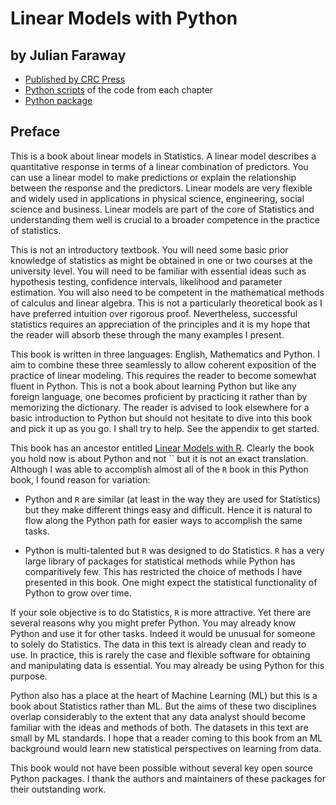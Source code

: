 # Linear Models with Python

## by Julian Faraway


- [Published by CRC Press](https://www.routledge.com/Linear-Models-with-Python/Faraway/p/book/9781138483958)
- [Python scripts](pyscripts/) of the code from each chapter
- [Python package](https://pypi.org/project/faraway/)

## Preface

This is a book about linear models in Statistics. A linear model describes a quantitative
response in terms of a linear combination of predictors. You can use a linear model
to make predictions or explain the relationship between the response and the predictors.
Linear models are very flexible and widely used in applications in physical
science, engineering, social science and business. Linear models are part of the core
of Statistics and understanding them well is crucial to a broader competence in the
practice of statistics.

This is not an introductory textbook. You will need some basic prior knowledge of
statistics as might be obtained in one or two courses at the university level. You
will need to be familiar with essential ideas such as hypothesis testing, confidence
intervals, likelihood and parameter estimation. You will also need to be competent in
the mathematical methods of calculus and linear algebra. This is not a particularly
theoretical book as I have preferred intuition over rigorous proof. Nevertheless,
successful statistics requires an appreciation of the principles and it is my hope
that the reader will absorb these through the many examples I present.

This book is written in three languages: English, Mathematics and
Python. I aim to combine these three seamlessly to allow coherent
exposition of the practice of linear modeling. This requires the
reader to become somewhat fluent in Python. This is not a book about
learning Python but like any foreign language, one becomes proficient
by practicing it rather than by memorizing the dictionary. The reader
is advised to look elsewhere for a basic introduction to Python but
should not hesitate to dive into this book and pick it up as you go. I
shall try to help. See the appendix to get started.

This book has an ancestor entitled [Linear Models with R](https://julianfaraway.github.io/faraway/LMR/). Clearly
the book you hold now is about Python and not `` but it is not an exact translation. Although
I was able to accomplish almost all of the `R` book in this Python book, I found reason for
variation:

- Python and `R` are similar (at least in the way they are used for Statistics) but they
  make different things easy and difficult. Hence it is natural to flow along the Python path
  for easier ways to accomplish the same tasks.

- Python is multi-talented but `R` was designed to do Statistics. `R` has a very large library
  of packages for statistical methods while Python has comparitively few. This has restricted
  the choice of methods I have presented in this book. One might expect the statistical functionality
  of Python to grow over time.

If your sole objective is to do Statistics, `R` is more attractive. Yet there are several reasons
why you might prefer Python. You may already know Python and use it for other tasks. Indeed it would
be unusual for someone to solely do Statistics. The data in this text is already clean and ready to use.
In practice, this is rarely the case and flexible software for obtaining and manipulating data is essential.
You may already be using Python for this purpose.

Python also has a place at the heart of Machine Learning (ML) but this is a
book about Statistics rather than ML. But the aims of these two
disciplines overlap considerably to the extent that any data analyst
should become familiar with the ideas and methods of both. The
datasets in this text are small by ML standards. I hope that a reader
coming to this book from an ML background would learn new statistical
perspectives on learning from data.

This book would not have been possible without several key open source
Python packages.  I thank the authors and maintainers of these
packages for their outstanding work.
